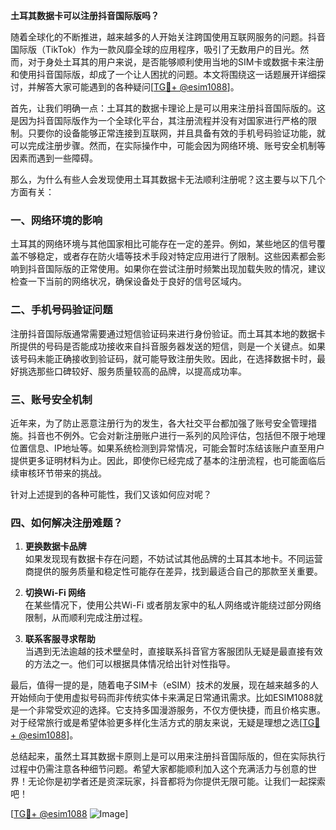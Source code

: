 **土耳其数据卡可以注册抖音国际版吗？**

随着全球化的不断推进，越来越多的人开始关注跨国使用互联网服务的问题。抖音国际版（TikTok）作为一款风靡全球的应用程序，吸引了无数用户的目光。然而，对于身处土耳其的用户来说，是否能够顺利使用当地的SIM卡或数据卡来注册和使用抖音国际版，却成了一个让人困扰的问题。本文将围绕这一话题展开详细探讨，并解答大家可能遇到的各种疑问[[TG💪+ @esim1088](https://t.me/s/esim1088)]。

首先，让我们明确一点：土耳其的数据卡理论上是可以用来注册抖音国际版的。这是因为抖音国际版作为一个全球化平台，其注册流程并没有对国家进行严格的限制。只要你的设备能够正常连接到互联网，并且具备有效的手机号码验证功能，就可以完成注册步骤。然而，在实际操作中，可能会因为网络环境、账号安全机制等因素而遇到一些障碍。

那么，为什么有些人会发现使用土耳其数据卡无法顺利注册呢？这主要与以下几个方面有关：

### 一、网络环境的影响

土耳其的网络环境与其他国家相比可能存在一定的差异。例如，某些地区的信号覆盖不够稳定，或者存在防火墙等技术手段对特定应用进行了限制。这些因素都会影响到抖音国际版的正常使用。如果你在尝试注册时频繁出现加载失败的情况，建议检查一下当前的网络状况，确保设备处于良好的信号区域内。

### 二、手机号码验证问题

注册抖音国际版通常需要通过短信验证码来进行身份验证。而土耳其本地的数据卡所提供的号码是否能成功接收来自抖音服务器发送的短信，则是一个关键点。如果该号码未能正确接收到验证码，就可能导致注册失败。因此，在选择数据卡时，最好挑选那些口碑较好、服务质量较高的品牌，以提高成功率。

### 三、账号安全机制

近年来，为了防止恶意注册行为的发生，各大社交平台都加强了账号安全管理措施。抖音也不例外。它会对新注册账户进行一系列的风险评估，包括但不限于地理位置信息、IP地址等。如果系统检测到异常情况，可能会暂时冻结该账户直至用户提供更多证明材料为止。因此，即使你已经完成了基本的注册流程，也可能面临后续审核环节带来的挑战。

针对上述提到的各种可能性，我们又该如何应对呢？

### 四、如何解决注册难题？

1. **更换数据卡品牌**  
   如果发现现有数据卡存在问题，不妨试试其他品牌的土耳其本地卡。不同运营商提供的服务质量和稳定性可能存在差异，找到最适合自己的那款至关重要。

2. **切换Wi-Fi 网络**  
   在某些情况下，使用公共Wi-Fi 或者朋友家中的私人网络或许能绕过部分网络限制，从而顺利完成注册过程。

3. **联系客服寻求帮助**  
   当遇到无法逾越的技术壁垒时，直接联系抖音官方客服团队无疑是最直接有效的方法之一。他们可以根据具体情况给出针对性指导。

最后，值得一提的是，随着电子SIM卡（eSIM）技术的发展，现在越来越多的人开始倾向于使用虚拟号码而非传统实体卡来满足日常通讯需求。比如ESIM1088就是一个非常受欢迎的选择。它支持多国漫游服务，不仅方便快捷，而且价格实惠。对于经常旅行或是希望体验更多样化生活方式的朋友来说，无疑是理想之选[[TG💪+ @esim1088](https://t.me/s/esim1088)]。

总结起来，虽然土耳其数据卡原则上是可以用来注册抖音国际版的，但在实际执行过程中仍需注意各种细节问题。希望大家都能顺利加入这个充满活力与创意的世界！无论你是初学者还是资深玩家，抖音都将为你提供无限可能。让我们一起探索吧！

[[TG💪+ @esim1088](https://t.me/s/esim1088) ![Image](https://i.postimg.cc/4NQfJmqS/Snipaste-2025-05-13-00-14-12.png)]